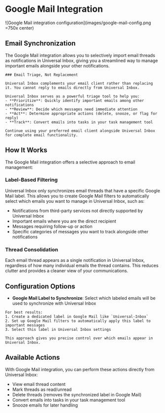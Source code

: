 # Google Mail Integration

![Google Mail integration configuration](images/google-mail-config.png =750x center)

## Email Synchronization

The Google Mail integration allows you to selectively import email threads as notifications in Universal Inbox, giving you a streamlined way to manage important emails alongside your other notifications.

```admonish info
### Email Triage, Not Replacement

Universal Inbox complements your email client rather than replacing it. You cannot reply to emails directly from Universal Inbox.

Universal Inbox serves as a powerful triage tool to help you:
- **Prioritize**: Quickly identify important emails among other notifications
- **Review**: Decide which messages need immediate attention
- **Act**: Determine appropriate actions (delete, snooze, or flag for reply)
- **Track**: Convert emails into tasks in your task management tool

Continue using your preferred email client alongside Universal Inbox for complete email functionality.
```

## How It Works

The Google Mail integration offers a selective approach to email management:

### Label-Based Filtering

Universal Inbox only synchronizes email threads that have a specific Google Mail label. This allows you to create Google Mail filters to automatically select which emails you want to manage in Universal Inbox, such as:

- Notifications from third-party services not directly supported by Universal Inbox
- Important emails where you are the direct recipient
- Messages requiring follow-up or action
- Specific categories of messages you want to track alongside other notifications

### Thread Consolidation

Each email thread appears as a single notification in Universal Inbox, regardless of how many individual emails the thread contains. This reduces clutter and provides a cleaner view of your communications.

## Configuration Options

- **Google Mail Label to Synchronize**: Select which labeled emails will be used to synchronize with Universal Inbox

```admonish tip
For best results:
1. Create a dedicated label in Google Mail like `Universal-Inbox`
2. Set up Google Mail filters to automatically apply this label to important messages
3. Select this label in Universal Inbox settings

This approach gives you precise control over which emails appear in Universal Inbox.
```

## Available Actions

With Google Mail integration, you can perform these actions directly from Universal Inbox:

- View email thread content
- Mark threads as read/unread
- Delete threads (removes the synchronized label in Google Mail)
- Convert emails into tasks in your task management tool
- Snooze emails for later handling
